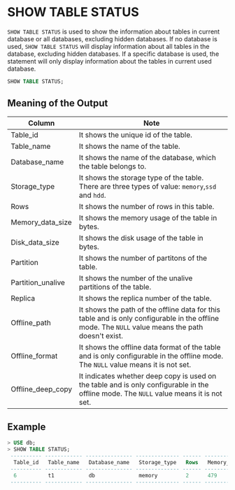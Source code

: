 # SHOW TABLE STATUS

`SHOW TABLE STATUS` is used to show the information about tables in current database or all databases, excluding hidden databases.
If no database is used, `SHOW TABLE STATUS` will display information about all tables in the database, excluding hidden databases.
If a specific database is used, the statement will only display information about the tables in current used database.

```sql
SHOW TABLE STATUS;
```


## Meaning of the Output

| Column            | Note                                                                                                                                              |
| ----------------- |---------------------------------------------------------------------------------------------------------------------------------------------------|
| Table_id          | It shows the unique id of the table.                                                                                                              |
| Table_name        | It shows the name of the table.                                                                                                                   |
| Database_name     | It shows the name of the database, which the table belongs to.                                                                                    |
| Storage_type      | It shows the storage type of the table. There are three types of value: `memory`,`ssd` and `hdd`.                                                 |
| Rows              | It shows the number of rows in this table.                                                                                                        |
| Memory_data_size  | It shows the memory usage of the table in bytes.                                                                                                  |
| Disk_data_size    | It shows the disk usage of the table in bytes.                                                                                                    |
| Partition         | It shows the number of partitons of the table.                                                                                                    |
| Partition_unalive | It shows the number of the unalive partitions of the table.                                                                                       |
| Replica           | It shows the replica number of the table.                                                                                                         |
| Offline_path      | It shows the path of the offline data for this table and is only configurable in the offline mode. The `NULL` value means the path doesn't exist. |
| Offline_format    | It shows the offline data format of the table and is only configurable in the offline mode. The `NULL` value means it is not set.                 |
| Offline_deep_copy | It indicates whether deep copy is used on the table and is only configurable in the offline mode. The `NULL` value means it is not set.                                                       |



## Example

```sql
> USE db;
> SHOW TABLE STATUS;
 ---------- ------------ --------------- -------------- ------ ------------------ ---------------- ----------- ------------------- --------- -------------- ---------------- ------------------- 
  Table_id   Table_name   Database_name   Storage_type   Rows   Memory_data_size   Disk_data_size   Partition   Partition_unalive   Replica   Offline_path   Offline_format   Offline_deep_copy  
 ---------- ------------ --------------- -------------- ------ ------------------ ---------------- ----------- ------------------- --------- -------------- ---------------- ------------------- 
  6          t1           db              memory         2      479                0                8           0                   3         NULL           NULL             NULL               
 ---------- ------------ --------------- -------------- ------ ------------------ ---------------- ----------- ------------------- --------- -------------- ---------------- ------------------- 
```

